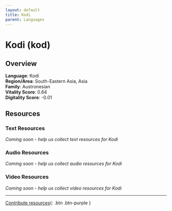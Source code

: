 ```yaml
---
layout: default
title: Kodi
parent: Languages
---
```


# Kodi (kod)

## Overview

**Language**: Kodi  
**Region/Area**: South-Eastern Asia, Asia  
**Family**: Austronesian  
**Vitality Score**: 0.64  
**Digitality Score**: -0.01  

## Resources

### Text Resources
*Coming soon - help us collect text resources for Kodi*

### Audio Resources
*Coming soon - help us collect audio resources for Kodi*

### Video Resources
*Coming soon - help us collect video resources for Kodi*

---

[Contribute resources](https://fairtrain.github.io/){: .btn .btn-purple }
